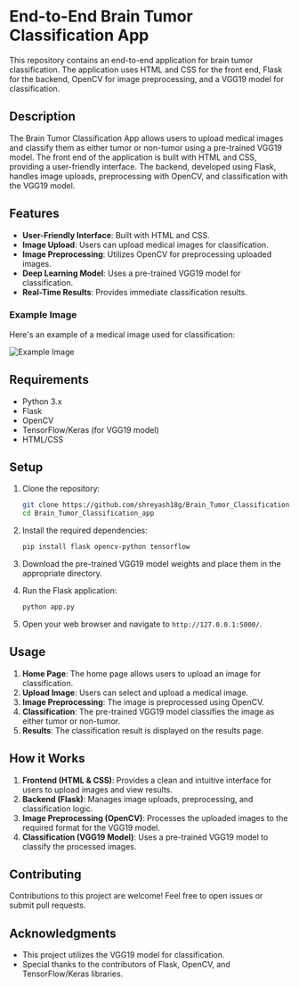 # End-to-End Brain Tumor Classification App

This repository contains an end-to-end application for brain tumor classification. The application uses HTML and CSS for the front end, Flask for the backend, OpenCV for image preprocessing, and a VGG19 model for classification.

## Description

The Brain Tumor Classification App allows users to upload medical images and classify them as either tumor or non-tumor using a pre-trained VGG19 model. The front end of the application is built with HTML and CSS, providing a user-friendly interface. The backend, developed using Flask, handles image uploads, preprocessing with OpenCV, and classification with the VGG19 model.

## Features

- **User-Friendly Interface**: Built with HTML and CSS.
- **Image Upload**: Users can upload medical images for classification.
- **Image Preprocessing**: Utilizes OpenCV for preprocessing uploaded images.
- **Deep Learning Model**: Uses a pre-trained VGG19 model for classification.
- **Real-Time Results**: Provides immediate classification results.


### Example Image

Here's an example of a medical image used for classification:

![Example Image]()


## Requirements

- Python 3.x
- Flask
- OpenCV
- TensorFlow/Keras (for VGG19 model)
- HTML/CSS

## Setup

1. Clone the repository:

    ```bash
    git clone https://github.com/shreyash18g/Brain_Tumor_Classification_app.git
    cd Brain_Tumor_Classification_app
    ```

2. Install the required dependencies:

    ```bash
    pip install flask opencv-python tensorflow
    ```

3. Download the pre-trained VGG19 model weights and place them in the appropriate directory.

4. Run the Flask application:

    ```bash
    python app.py
    ```

5. Open your web browser and navigate to `http://127.0.0.1:5000/`.



## Usage

1. **Home Page**: The home page allows users to upload an image for classification.
2. **Upload Image**: Users can select and upload a medical image.
3. **Image Preprocessing**: The image is preprocessed using OpenCV.
4. **Classification**: The pre-trained VGG19 model classifies the image as either tumor or non-tumor.
5. **Results**: The classification result is displayed on the results page.

## How it Works

1. **Frontend (HTML & CSS)**: Provides a clean and intuitive interface for users to upload images and view results.
2. **Backend (Flask)**: Manages image uploads, preprocessing, and classification logic.
3. **Image Preprocessing (OpenCV)**: Processes the uploaded images to the required format for the VGG19 model.
4. **Classification (VGG19 Model)**: Uses a pre-trained VGG19 model to classify the processed images.

## Contributing

Contributions to this project are welcome! Feel free to open issues or submit pull requests.


## Acknowledgments

- This project utilizes the VGG19 model for classification.
- Special thanks to the contributors of Flask, OpenCV, and TensorFlow/Keras libraries.


